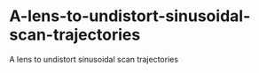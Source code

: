 # A-lens-to-undistort-sinusoidal-scan-trajectories
A lens to undistort sinusoidal scan trajectories
